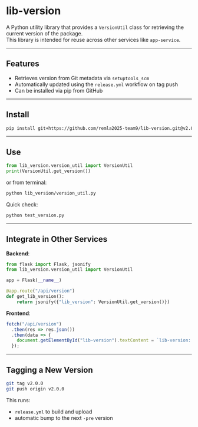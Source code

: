 # lib-version

A Python utility library that provides a `VersionUtil` class for retrieving the current version of the package.  
This library is intended for reuse across other services like `app-service`.

---

## Features

- Retrieves version from Git metadata via `setuptools_scm`
- Automatically updated using the `release.yml` workflow on tag push
- Can be installed via pip from GitHub

---

## Install

```bash
pip install git+https://github.com/remla2025-team9/lib-version.git@v2.0.0
```

---

## Use

```python
from lib_version.version_util import VersionUtil
print(VersionUtil.get_version())
```

or from terminal:

```bash
python lib_version/version_util.py
```

Quick check:

```bash
python test_version.py
```

---

## Integrate in Other Services

**Backend**:

```python
from flask import Flask, jsonify
from lib_version.version_util import VersionUtil

app = Flask(__name__)

@app.route("/api/version")
def get_lib_version():
    return jsonify({"lib_version": VersionUtil.get_version()})
```

**Frontend**:

```javascript
fetch("/api/version")
  .then(res => res.json())
  .then(data => {
    document.getElementById("lib-version").textContent = `lib-version: ${data.lib_version}`;
  });
```

---

## Tagging a New Version

```bash
git tag v2.0.0
git push origin v2.0.0
```

This runs:
- `release.yml` to build and upload
- automatic bump to the next `-pre` version
